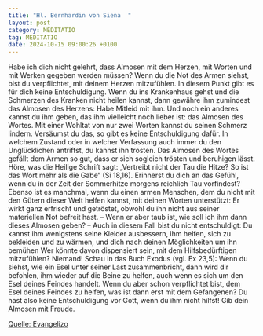```yaml
---
title: "Hl. Bernhardin von Siena  "
layout: post
category: MEDITATIO
tag: MEDITATIO
date: 2024-10-15 09:00:26 +0100
---
```

Habe ich dich nicht gelehrt, dass Almosen mit dem Herzen, mit Worten und mit Werken gegeben werden müssen? Wenn du die Not des Armen siehst, bist du verpflichtet, mit deinem Herzen mitzufühlen. In diesem Punkt gibt es für dich keine Entschuldigung.
Wenn du ins Krankenhaus gehst und die Schmerzen des Kranken nicht heilen kannst, dann gewähre ihm zumindest das Almosen des Herzens: Habe Mitleid mit ihm.<!--more--> Und noch ein anderes kannst du ihm geben, das ihm vielleicht noch lieber ist: das Almosen des Wortes. Mit einer Wohltat von nur zwei Worten kannst du seinen Schmerz lindern. Versäumst du das, so gibt es keine Entschuldigung dafür. In welchem Zustand oder in welcher Verfassung auch immer du den Unglücklichen antriffst, du kannst ihn trösten. Das Almosen des Wortes gefällt dem Armen so gut, dass er sich sogleich trösten und beruhigen lässt. Höre, was die Heilige Schrift sagt: „Vertreibt nicht der Tau die Hitze? So ist das Wort mehr als die Gabe“ (Si 18,16). Erinnerst du dich an das Gefühl, wenn du in der Zeit der Sommerhitze morgens reichlich Tau vorfindest? Ebenso ist es manchmal, wenn du einen armen Menschen, dem du nicht mit den Gütern dieser Welt helfen kannst, mit deinen Worten unterstützt: Er wirkt ganz erfrischt und getröstet, obwohl du ihn nicht aus seiner materiellen Not befreit hast. – Wenn er aber taub ist, wie soll ich ihm dann dieses Almosen geben? – Auch in diesem Fall bist du nicht entschuldigt: Du kannst ihm wenigstens seine Kleider ausbessern, ihm helfen, sich zu bekleiden und zu wärmen, und dich nach deinen Möglichkeiten um ihn bemühen
Wer könnte davon dispensiert sein, mit dem Hilfsbedürftigen mitzufühlen? Niemand! Schau in das Buch Exodus (vgl. Ex 23,5): Wenn du siehst, wie ein Esel unter seiner Last zusammenbricht, dann wird dir befohlen, ihm wieder auf die Beine zu helfen, auch wenn es sich um den Esel deines Feindes handelt. Wenn du aber schon verpflichtet bist, dem Esel deines Feindes zu helfen, was ist dann erst mit dem Gefangenen? Du hast also keine Entschuldigung vor Gott, wenn du ihm nicht hilfst! Gib dein Almosen mit Freude.


[Quelle: Evangelizo](https://evangeliumtagfuertag.org/DE/gospel)